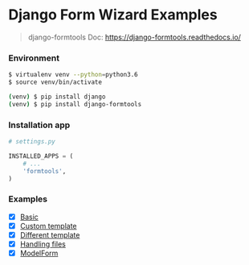 # Django Form Wizard Examples

> django-formtools Doc: https://django-formtools.readthedocs.io/


### Environment

``` bash
$ virtualenv venv --python=python3.6
$ source venv/bin/activate

(venv) $ pip install django
(venv) $ pip install django-formtools
```


### Installation app

``` python
# settings.py

INSTALLED_APPS = (
    # ...
    'formtools',
)
```


### Examples

- [x] [Basic](example1-basic/)
- [x] [Custom template](example2-custom-template/)
- [x] [Different template](example3-different-template/)
- [x] [Handling files](example4-handling-files/)
- [x] [ModelForm](example5-modelform/)
